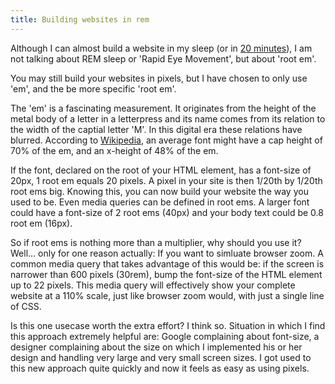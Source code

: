 ```yaml
---
title: Building websites in rem
---
```


Although I can almost build a website in my sleep (or in [20 minutes](/blog/speaking-at-jekyllconf2019/)), I am not talking about REM sleep or 'Rapid Eye Movement', but about 'root em'. 

You may still build your websites in pixels, but I have chosen to only use 'em', and the be more specific 'root em'. 

The 'em' is a fascinating measurement. It originates from the height of the metal body of a letter in a letterpress and its name comes from its relation to the width of the captial letter 'M'. In this digital era these relations have blurred. According to [Wikipedia](https://en.wikipedia.org/wiki/Em_(typography)), an average font might have a cap height of 70% of the em, and an x-height of 48% of the em.

If the font, declared on the root of your HTML element, has a font-size of 20px, 1 root em equals 20 pixels. A pixel in your site is then 1/20th by 1/20th root ems big. Knowing this, you can now build your website the way you used to be. Even media queries can be defined in root ems. A larger font could have a font-size of 2 root ems (40px) and your body text could be 0.8 root em (16px).

So if root ems is nothing more than a multiplier, why should you use it? Well... only for one reason actually: If you want to simluate browser zoom. A common media query that takes advantage of this would be: if the screen is narrower than 600 pixels (30rem), bump the font-size of the HTML element up to 22 pixels. This media query will effectively show your complete website at a 110% scale, just like browser zoom would, with just a single line of CSS.

Is this one usecase worth the extra effort? I think so. Situation in which I find this approach extremely helpful are: Google complaining about font-size, a designer complaining about the size on which I implemented his or her design and handling very large and very small screen sizes. I got used to this new approach quite quickly and now it feels as easy as using pixels.